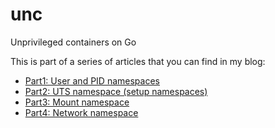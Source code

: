 unc
===

Unprivileged containers on Go

This is part of a series of articles that you can find in my blog:

- [Part1: User and PID namespaces](http://lk4d4.darth.io/posts/unpriv1/)
- [Part2: UTS namespace (setup namespaces)](http://lk4d4.darth.io/posts/unpriv2/)
- [Part3: Mount namespace](http://lk4d4.darth.io/posts/unpriv3/)
- [Part4: Network namespace](http://lk4d4.darth.io/posts/unpriv4/)
